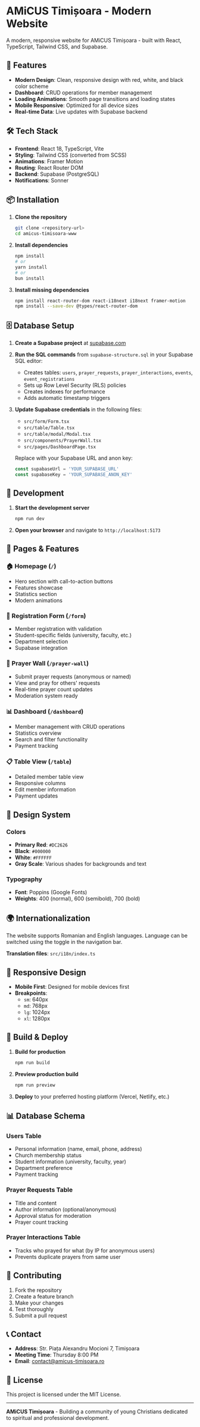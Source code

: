 # AMiCUS Timișoara - Modern Website

A modern, responsive website for AMiCUS Timișoara - built with React, TypeScript, Tailwind CSS, and Supabase.

## 🚀 Features

- **Modern Design**: Clean, responsive design with red, white, and black color scheme
- **Dashboard**: CRUD operations for member management
- **Loading Animations**: Smooth page transitions and loading states
- **Mobile Responsive**: Optimized for all device sizes
- **Real-time Data**: Live updates with Supabase backend

## 🛠️ Tech Stack

- **Frontend**: React 18, TypeScript, Vite
- **Styling**: Tailwind CSS (converted from SCSS)
- **Animations**: Framer Motion
- **Routing**: React Router DOM
- **Backend**: Supabase (PostgreSQL)
- **Notifications**: Sonner

## 📦 Installation

1. **Clone the repository**
   ```bash
   git clone <repository-url>
   cd amicus-timisoara-www
   ```

2. **Install dependencies**
   ```bash
   npm install
   # or
   yarn install
   # or
   bun install
   ```

3. **Install missing dependencies**
   ```bash
   npm install react-router-dom react-i18next i18next framer-motion
   npm install --save-dev @types/react-router-dom
   ```

## 🗄️ Database Setup

1. **Create a Supabase project** at [supabase.com](https://supabase.com)

2. **Run the SQL commands** from `supabase-structure.sql` in your Supabase SQL editor:
   - Creates tables: `users`, `prayer_requests`, `prayer_interactions`, `events`, `event_registrations`
   - Sets up Row Level Security (RLS) policies
   - Creates indexes for performance
   - Adds automatic timestamp triggers

3. **Update Supabase credentials** in the following files:
   - `src/form/Form.tsx`
   - `src/table/Table.tsx`
   - `src/table/modal/Modal.tsx`
   - `src/components/PrayerWall.tsx`
   - `src/pages/DashboardPage.tsx`

   Replace with your Supabase URL and anon key:
   ```typescript
   const supabaseUrl = 'YOUR_SUPABASE_URL'
   const supabaseKey = 'YOUR_SUPABASE_ANON_KEY'
   ```

## 🚀 Development

1. **Start the development server**
   ```bash
   npm run dev
   ```

2. **Open your browser** and navigate to `http://localhost:5173`

## 📱 Pages & Features

### 🏠 Homepage (`/`)
- Hero section with call-to-action buttons
- Features showcase
- Statistics section
- Modern animations

### 📝 Registration Form (`/form`)
- Member registration with validation
- Student-specific fields (university, faculty, etc.)
- Department selection
- Supabase integration

### 🙏 Prayer Wall (`/prayer-wall`)
- Submit prayer requests (anonymous or named)
- View and pray for others' requests
- Real-time prayer count updates
- Moderation system ready

### 📊 Dashboard (`/dashboard`)
- Member management with CRUD operations
- Statistics overview
- Search and filter functionality
- Payment tracking

### 📋 Table View (`/table`)
- Detailed member table view
- Responsive columns
- Edit member information
- Payment updates

## 🎨 Design System

### Colors
- **Primary Red**: `#DC2626`
- **Black**: `#000000`
- **White**: `#FFFFFF`
- **Gray Scale**: Various shades for backgrounds and text

### Typography
- **Font**: Poppins (Google Fonts)
- **Weights**: 400 (normal), 600 (semibold), 700 (bold)

## 🌍 Internationalization

The website supports Romanian and English languages. Language can be switched using the toggle in the navigation bar.

**Translation files**: `src/i18n/index.ts`

## 📱 Responsive Design

- **Mobile First**: Designed for mobile devices first
- **Breakpoints**: 
  - `sm`: 640px
  - `md`: 768px
  - `lg`: 1024px
  - `xl`: 1280px

## 🔧 Build & Deploy

1. **Build for production**
   ```bash
   npm run build
   ```

2. **Preview production build**
   ```bash
   npm run preview
   ```

3. **Deploy** to your preferred hosting platform (Vercel, Netlify, etc.)

## 📊 Database Schema

### Users Table
- Personal information (name, email, phone, address)
- Church membership status
- Student information (university, faculty, year)
- Department preference
- Payment tracking

### Prayer Requests Table
- Title and content
- Author information (optional/anonymous)
- Approval status for moderation
- Prayer count tracking

### Prayer Interactions Table
- Tracks who prayed for what (by IP for anonymous users)
- Prevents duplicate prayers from same user

## 🤝 Contributing

1. Fork the repository
2. Create a feature branch
3. Make your changes
4. Test thoroughly
5. Submit a pull request

## 📞 Contact

- **Address**: Str. Piața Alexandru Mocioni 7, Timișoara
- **Meeting Time**: Thursday 8:00 PM
- **Email**: contact@amicus-timisoara.ro

## 📄 License

This project is licensed under the MIT License.

---

**AMiCUS Timișoara** - Building a community of young Christians dedicated to spiritual and professional development.